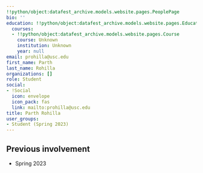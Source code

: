```yaml
---
!!python/object:datafest_archive.models.website.pages.PeoplePage
bio: ''
education: !!python/object:datafest_archive.models.website.pages.Education
  courses:
  - !!python/object:datafest_archive.models.website.pages.Course
    course: Unknown
    institution: Unknown
    year: null
email: prohilla@usc.edu
first_name: Parth
last_name: Rohilla
organizations: []
role: Student
social:
- !Social
  icon: envelope
  icon_pack: fas
  link: mailto:prohilla@usc.edu
title: Parth Rohilla
user_groups:
- Student (Spring 2023)
---
```



## Previous involvement

* Spring 2023

